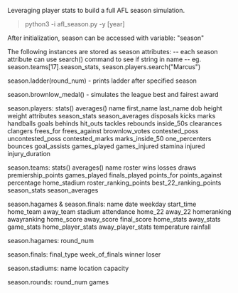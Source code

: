 

Leveraging player stats to build a full AFL season simulation.

> python3 -i afl_season.py -y [year]

After initialization, season can be accessed with variable: "season"

The following instances are stored as season attributes: 
-- each season attribute can use search() command to see if string in name
-- eg. season.teams[17].season_stats, season.players.search("Marcus")

season.ladder(round_num) - prints ladder after specified season

season.brownlow_medal() - simulates the league best and fairest award

season.players:  stats()  averages()  name  first_name  last_name  dob  height  weight  attributes  season_stats  season_averages  disposals  kicks  marks  handballs  goals  behinds  hit_outs  tackles  rebounds  inside_50s  clearances  clangers  frees_for  frees_against  brownlow_votes  contested_poss  uncontested_poss  contested_marks  marks_inside_50  one_percenters  bounces  goal_assists  games_played  games_injured  stamina  injured  injury_duration

season.teams:  stats()  averages()  name  roster  wins  losses  draws  premiership_points  games_played  finals_played  points_for  points_against  percentage  home_stadium  roster_ranking_points  best_22_ranking_points  season_stats  season_averages

season.hagames & season.finals:  name  date  weekday  start_time  home_team  away_team  stadium  attendance  home_22  away_22  homeranking  awayranking  home_score  away_score  final_score  home_stats  away_stats  game_stats  home_player_stats  away_player_stats  temperature  rainfall

season.hagames:  round_num

season.finals:  final_type  week_of_finals  winner  loser

season.stadiums:  name  location  capacity

season.rounds:  round_num  games
